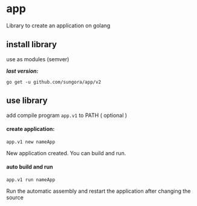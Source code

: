 # app

Library to create an application on golang

## install library 

use as modules (semver)

***last version:***

    go get -u github.com/sungora/app/v2

## use library

add compile program `app.v1` to PATH ( optional ) 

#### create application:

    app.v1 new nameApp

New application created. You can build and run.

#### auto build and run

    app.v1 run nameApp

Run the automatic assembly and restart the application after changing the source
